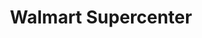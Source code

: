 ---
title: "Walmart Supercenter"
url: /spartanburg/walmart-supercenter-dorman-center-drive/
shop: Supermarkt
---